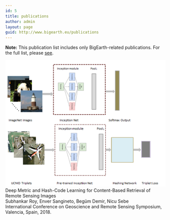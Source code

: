 ```yaml
---
id: 5
title: publications
author: admin
layout: page
guid: http://www.bigearth.eu/publications
---
```

<div class="bg-faded p-4 my-4">
	<div class="bg-faded p-4 my-4">
		<p>
			<b>Note:</b> This publication list includes only BigEarth-related publications. For the full list, please <a href="http://begumdemir.com/papers.html" target="_blank">see</a>.
		</p>
		<div class="row">
			<div class="col-3">
				<img class="publication_image" src="assets/publications/images/MHCLN-RoySanginetoDemirSebeFinal.png" />
			</div>
			<div class="col-9">
				Deep Metric and Hash-Code Learning for Content-Based Retrieval of Remote Sensing Images <br />
				Subhankar Roy, Enver Sangineto, Begüm Demir, Nicu Sebe <br />
				International Conference on Geoscience and Remote Sensing Symposium, Valencia, Spain, 2018. <br>
				<a href="assets/publications/pdfs/MHCLN-RoySanginetoDemirSebeFinal.pdf" target="_blank"><i class="publication_icon fa fa-file-pdf-o text-color-be"></i></a>
				<a href="https://github.com/MLEnthusiast/MHCLN" target="_blank"><i class="publication_icon fa fa-github text-color-be"></i></a>
			</div>
		</div>
	</div>
</div>